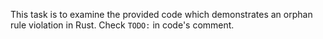 This task is to examine the provided code which demonstrates an orphan rule violation in Rust.
Check `TODO:` in code's comment.